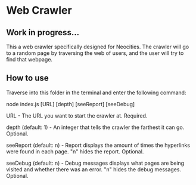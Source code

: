# Web Crawler

## Work in progress...

This a web crawler specifically designed for Neocities. The crawler will go to a random page by traversing the web of users, and the user will try to find that webpage.

## How to use

Traverse into this folder in the terminal and enter the following command:

node index.js [URL] [depth] [seeReport] [seeDebug]

URL - The URL you want to start the crawler at. Required.

depth (default: 1) - An integer that tells the crawler the farthest it can go. Optional.

seeReport (default: n) - Report displays the amount of times the hyperlinks were found in each page. "n" hides the report. Optional.

seeDebug (default: n) - Debug messages displays what pages are being visited and whether there was an error. "n" hides the debug messages. Optional.